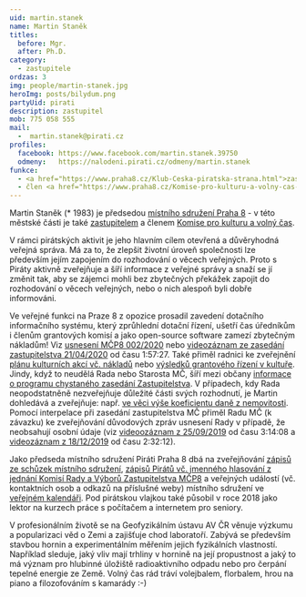 ```yaml
---
uid: martin.stanek
name: Martin Staněk
titles:
  before: Mgr.
  after: Ph.D.
category:
  - zastupitele
ordzas: 3
img: people/martin-stanek.jpg
heroImg: posts/bilydum.png
partyUid: pirati
description: zastupitel
mob: 775 058 555
mail:
  -  martin.stanek@pirati.cz
profiles:
  facebook: https://www.facebook.com/martin.stanek.39750
  odmeny:   https://nalodeni.pirati.cz/odmeny/martin.stanek
funkce:
  - <a href="https://www.praha8.cz/Klub-Ceska-piratska-strana.html">zastupitel</a>
  - člen <a href="https://www.praha8.cz/Komise-pro-kulturu-a-volny-cas-2018-2022.html">Komise pro kulturu a volný čas</a>
---
```



Martin Staněk (* 1983) je předsedou [místního sdružení Praha 8](https://praha8.pirati.cz) - v této městské části je také [zastupitelem](https://www.praha8.cz/appo/card/74/Stanek-Martin.html) a členem [Komise pro kulturu a volný čas](https://www.praha8.cz/Komise-pro-kulturu-a-volny-cas-2018-2022.html).

V rámci pirátských aktivit je jeho hlavním cílem otevřená a důvěryhodná veřejná správa. Má za to, že zlepšit životní úroveň společnosti lze především jejím zapojením do rozhodování o věcech veřejných. Proto s Piráty aktivně zveřejňuje a šíří informace z veřejné správy a snaží se jí změnit tak, aby se zájemci mohli bez zbytečných překážek zapojit do rozhodování o věcech veřejných, nebo o nich alespoň byli dobře informováni.

Ve veřejné funkci na Praze 8 z opozice prosadil zavedení dotačního informačního systému, který zprůhlední dotační řízení, ušetří čas úředníkům i členům grantových komisí a jako open-source software zamezí zbytečným nákladům! Viz [usnesení MČP8 002/2020](https://www.praha8.cz/appo/usn/677?usn=oMEzRwyfhGPK2UktmT5nxA==) nebo [videozáznam ze zasedání zastupitelstva 21/04/2020](http://bitest.videostream.sk/praha8/archiv/20200421/index.html) od času 1:57:27. Také přiměl radnici ke zveřejnění [plánu kulturních akcí vč. nákladů](https://forum.pirati.cz/viewtopic.php?p=621259#p621259) nebo [výsledků grantového řízení v kultuře](https://forum.pirati.cz/viewtopic.php?p=629657#p629657). Jindy, když to neudělá Rada nebo Starosta MČ, šíří mezi občany [informace o programu chystaného zasedání Zastupitelstva](https://www.facebook.com/martin.stanek.39750/posts/503235620503335). V případech, kdy Rada neopodstatněně nezveřejňuje důležité části svých rozhodnutí, je Martin dohledává a zveřejňuje: např. [ve věci výše koeficientu daně z nemovitosti](https://praha8.pirati.cz/aktuality/dan-z-nemovitosti.html). Pomocí interpelace při zasedání zastupitelstva MČ přiměl Radu MČ (k závazku) ke zveřejňování důvodových zpráv usnesení Rady v případě, že neobsahují osobní údaje (viz [videoozáznam z 25/09/2019](http://bitest.videostream.sk/praha8/archiv/20190925/index.html) od času 3:14:08 a [videozáznam z 18/12/2019](http://bitest.videostream.sk/praha8/archiv/20191218/index.html) od času 2:32:12).

Jako předseda místního sdružení Piráti Praha 8 dbá na zveřejňování [zápisů ze schůzek místního sdružení](https://forum.pirati.cz/viewtopic.php?f=943&t=43570), [zápisů Pirátů vč. jmenného hlasování z jednání Komisí Rady a Výborů Zastupitelstva MČP8](https://forum.pirati.cz/viewforum.php?f=943) a veřejných událostí (vč. kontaktních osob a odkazů na příslušné weby) místního sdružení ve [veřejném kalendáři](https://calendar.google.com/calendar/embed?src=npabehj0rpaqtgo960ju2vjq2s%40group.calendar.google.com&ctz=Europe%2FPrague).
Pod pirátskou vlajkou také působil v roce 2018 jako lektor na kurzech práce s počítačem a internetem pro seniory.

V profesionálním životě se na Geofyzikálním ústavu AV ČR věnuje výzkumu a popularizaci věd o Zemi a zajišťuje chod laboratoří. Zabývá se především stavbou hornin a experimentálním měřením jejich fyzikálních vlastností. Například sleduje, jaký vliv mají trhliny v hornině na její propustnost a jaký to má význam pro hlubinné úložiště radioaktivního odpadu nebo pro čerpání tepelné energie ze Země.
Volný čas rád tráví volejbalem, florbalem, hrou na piano a filozofováním s kamarády :-)

